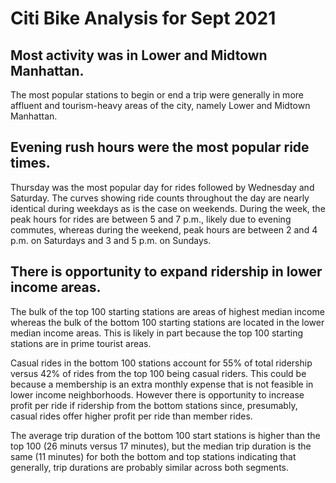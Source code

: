 # Citi Bike Analysis for Sept 2021

## Most activity was in Lower and Midtown Manhattan.
The most popular stations to begin or end a trip were generally in more affluent and tourism-heavy areas of the city, namely Lower and Midtown Manhattan.

## Evening rush hours were the most popular ride times.
Thursday was the most popular day for rides followed by Wednesday and Saturday. The curves showing ride counts throughout the day are nearly identical during weekdays as is the case on weekends. During the week, the peak hours for rides are between 5 and 7 p.m., likely due to evening commutes, whereas during the weekend, peak hours are between 2 and 4 p.m. on Saturdays and 3 and 5 p.m. on Sundays.

## There is opportunity to expand ridership in lower income areas.
The bulk of the top 100 starting stations are areas of highest median income whereas the bulk of the bottom 100 starting stations are located in the lower median income areas. This is likely in part because the top 100 starting stations are in prime tourist areas.

Casual rides in the bottom 100 stations account for 55% of total ridership versus 42% of rides from the top 100 being casual riders. This could be because a membership is an extra monthly expense that is not feasible in lower income neighborhoods. However there is opportunity to increase profit per ride if ridership from the bottom stations since, presumably, casual rides offer higher profit per ride than member rides.

The average trip duration of the bottom 100 start stations is higher than the top 100 (26 minuts versus 17 minutes), but the median trip duration is the same (11 minutes) for both the bottom and top stations indicating that generally, trip durations are probably similar across both segments.
